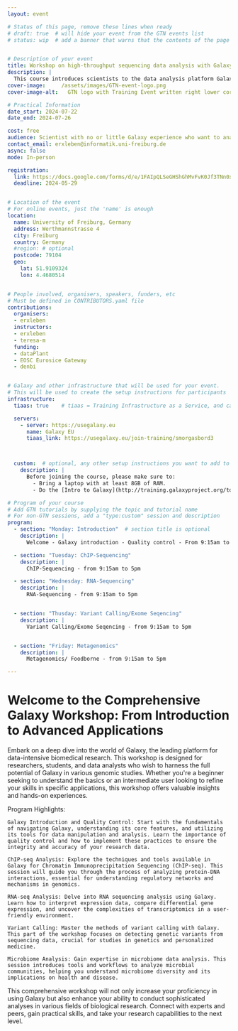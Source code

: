 ```yaml
---
layout: event

# Status of this page, remove these lines when ready
# draft: true  # will hide your event from the GTN events list
# status: wip  # add a banner that warns that the contents of the page are still subject to change


# Description of your event
title: Workshop on high-throughput sequencing data analysis with Galaxy
description: |
  This course introduces scientists to the data analysis platform Galaxy. The course is a beginner course; there is no requirement of any programming skills.
cover-image:     /assets/images/GTN-event-logo.png 
cover-image-alt:   GTN logo with Training Event written right lower corner

# Practical Information
date_start: 2024-07-22
date_end: 2024-07-26 

cost: free 
audience: Scientist with no or little Galaxy experience who want to analyse sequencing data.
contact_email: erxleben@informatik.uni-freiburg.de
async: false 
mode: In-person

registration:
  link: https://docs.google.com/forms/d/e/1FAIpQLSeGHShGhMvFvK0Jf3TNn0xgSMVboabWiTPfP2s3L1iDM0qTzA/viewform
  deadline: 2024-05-29


# Location of the event
# For online events, just the 'name' is enough
location:
  name: University of Freiburg, Germany
  address: Werthmannstrasse 4
  city: Freiburg
  country: Germany
  #region: # optional
  postcode: 79104
  geo:
    lat: 51.9109324
    lon: 4.4680514


# People involved, organisers, speakers, funders, etc
# Must be defined in CONTRIBUTORS.yaml file
contributions:
  organisers:
  - erxleben 
  instructors:
  - erxleben
  - teresa-m
  funding:
  - dataPlant
  - EOSC Eurosice Gateway 
  - denbi


# Galaxy and other infrastructure that will be used for your event.
# This will be used to create the setup instructions for participants
infrastructure:
  tiaas: true    # tiaas = Training Infrastructure as a Service, and can be requested (for free) from all major Galaxies

  servers:
    - server: https://usegalaxy.eu
      name: Galaxy EU
      tiaas_link: https://usegalaxy.eu/join-training/smorgasbord3



  custom:  # optional, any other setup instructions you want to add to the "Setup" tab
    description: |
      Before joining the course, please make sure to:
        - Bring a laptop with at least 8GB of RAM.
        - Do the [Intro to Galaxy](http://training.galaxyproject.org/topics/introduction/tutorials/galaxy-intro-short/tutorial.html) tutorial if you are not yet familiar with Galaxy

# Program of your course
# Add GTN tutorials by supplying the topic and tutorial name
# For non-GTN sessions, add a "type:custom" session and description
program:
  - section: "Monday: Introduction"  # section title is optional
    description: |
      Welcome - Galaxy introduction - Quality control - From 9:15am to 4pm

  - section: "Tuesday: ChIP-Sequencing"
    description: |
      ChIP-Sequencing - from 9:15am to 5pm

  - section: "Wednesday: RNA-Sequencing"
    description: |
      RNA-Sequencing - from 9:15am to 5pm


  - section: "Thusday: Variant Calling/Exome Seqencing"
    description: |
      Variant Calling/Exome Seqencing - from 9:15am to 5pm


  - section: "Friday: Metagenomics"
    description: |
      Metagenomics/ Foodborne - from 9:15am to 5pm

---
```


# Welcome to the Comprehensive Galaxy Workshop: From Introduction to Advanced Applications

Embark on a deep dive into the world of Galaxy, the leading platform for data-intensive biomedical research. This workshop is designed for researchers, students, and data analysts who wish to harness the full potential of Galaxy in various genomic studies. Whether you're a beginner seeking to understand the basics or an intermediate user looking to refine your skills in specific applications, this workshop offers valuable insights and hands-on experiences.

Program Highlights:

    Galaxy Introduction and Quality Control: Start with the fundamentals of navigating Galaxy, understanding its core features, and utilizing its tools for data manipulation and analysis. Learn the importance of quality control and how to implement these practices to ensure the integrity and accuracy of your research data.

    ChIP-seq Analysis: Explore the techniques and tools available in Galaxy for Chromatin Immunoprecipitation Sequencing (ChIP-seq). This session will guide you through the process of analyzing protein-DNA interactions, essential for understanding regulatory networks and mechanisms in genomics.

    RNA-seq Analysis: Delve into RNA sequencing analysis using Galaxy. Learn how to interpret expression data, compare differential gene expression, and uncover the complexities of transcriptomics in a user-friendly environment.

    Variant Calling: Master the methods of variant calling with Galaxy. This part of the workshop focuses on detecting genetic variants from sequencing data, crucial for studies in genetics and personalized medicine.

    Microbiome Analysis: Gain expertise in microbiome data analysis. This session introduces tools and workflows to analyze microbial communities, helping you understand microbiome diversity and its implications on health and disease.

This comprehensive workshop will not only increase your proficiency in using Galaxy but also enhance your ability to conduct sophisticated analyses in various fields of biological research. Connect with experts and peers, gain practical skills, and take your research capabilities to the next level.
